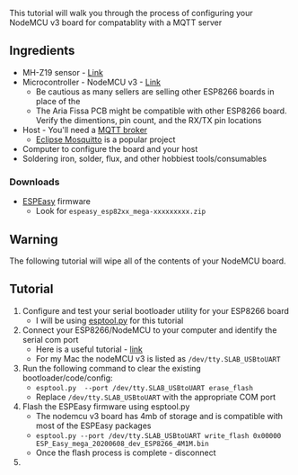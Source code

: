 This tutorial will walk you through the process of configuring your NodeMCU v3 board for compatablity with a MQTT server

## Ingredients
 - MH-Z19 sensor - [Link](https://esphome.io/components/sensor/mhz19.html)
 -  Microcontroller - NodeMCU v3 - [Link](https://docs.zerynth.com/latest/official/board.zerynth.nodemcu3/docs/index.html) 
	- Be cautious as many sellers are selling other ESP8266 boards in place of the  
	- The Aria Fissa PCB might be compatible with other ESP8266  board. Verify the dimentions, pin count, and the RX/TX pin locations 
- Host - You'll need a [MQTT broker](https://en.wikipedia.org/wiki/MQTT#MQTT_broker)
	- [Eclipse Mosquitto](https://mosquitto.org/) is a popular project  
- Computer to configure the board and your host 
- Soldering iron, solder, flux, and other hobbiest tools/consumables

### Downloads
- [ESPEasy](https://github.com/letscontrolit/ESPEasy/releases) firmware 
	- Look for `espeasy_esp82xx_mega-xxxxxxxxx.zip`

## Warning
The following tutorial will wipe all of the contents of your NodeMCU board.

## Tutorial

 1. Configure and test your serial bootloader utility for your ESP8266
    board  
    - I will be using
    [esptool.py](https://github.com/espressif/esptool) for this tutorial
   2. Connect your ESP8266/NodeMCU to your computer and identify the serial com port
	   - Here is a useful tutorial - [link](mathworks.com/help/supportpkg/arduinoio/ug/find-arduino-port-on-windows-mac-and-linux.html)
	   - For my Mac the nodeMCU v3 is listed as `/dev/tty.SLAB_USBtoUART`
   3. Run the following command to clear the existing bootloader/code/config: 
	   - `esptool.py  --port /dev/tty.SLAB_USBtoUART erase_flash`
	   - Replace `/dev/tty.SLAB_USBtoUART` with the appropriate COM port
   4. Flash the ESPEasy firmware using esptool.py 
	   - The nodemcu v3 board has 4mb of storage and is compatible with most of the ESPEasy packages
	   -  `esptool.py --port /dev/tty.SLAB_USBtoUART write_flash 0x00000 ESP_Easy_mega_20200608_dev_ESP8266_4M1M.bin`
	   -  Once the flash process is complete - disconnect 
   5. 
